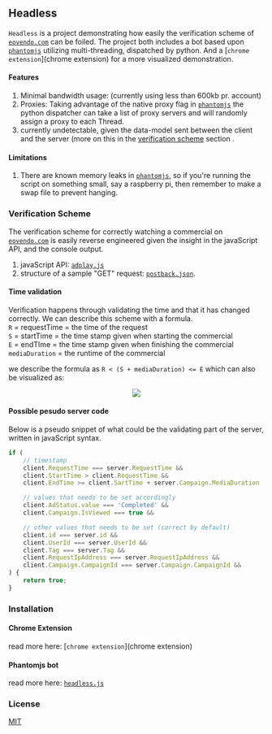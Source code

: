 ## Headless
`Headless` is a project demonstrating how easily the verification scheme of [`eovendo.com`](http://eovendo.com) can be foiled. The project both includes a bot based upon [`phantomjs`](http://phantomjs.org/) utilizing multi-threading, dispatched by python. And a [`chrome extension`](chrome extension) for a more visualized demonstration.

#### Features
1. Minimal bandwidth usage: 
  (currently using less than 600kb pr. account)
2. Proxies: Taking advantage of the native proxy flag in [`phantomjs`](http://phantomjs.org/) the python dispatcher can take a list of proxy servers and will randomly assign a proxy to each Thread.
3. currently undetectable, given the data-model sent between the client and the server (more on this in the [verification scheme](#verification-scheme) section . 

#### Limitations
1. There are known memory leaks in [`phantomjs`](https://code.google.com/p/phantomjs/issues/detail?id=979), so if you're running the script on something small, say a raspberry pi, then remember to make a swap file to prevent hanging.

### Verification Scheme
The verification scheme for correctly watching a commercial on [`eovendo.com`](http://eovendo.com) is easily reverse engineered given the insight in the javaScript API, and the console output.

1. javaScript API: [`adplay.js`](headless/docs/adplay.js) 
2. structure of a  sample "GET" request: [`postback.json`](headless/docs/postback.json).

#### Time validation
Verification happens through validating the time and that it has changed correctly.
We can describe this scheme with a formula.  
`R` = requestTime = the time of the request  
`S` = startTime = the time stamp given when starting the commercial  
`E` = endTIme = the time stamp given when finishing the commercial  
`mediaDuration` = the runtime of the commercial

we describe the formula as `R < (S + mediaDuration) <= E` which can also be visualized as:

<p align="center">
  <img src="http://i.imgur.com/emNsPgG.png"/>
</p>

#### Possible pesudo server code
Below is a pseudo snippet of what could be the validating part of the server, written in javaScript syntax.

```javascript
if (
    // timestamp
    client.RequestTime === server.RequestTime && 
    client.StartTime > client.RequestTime && 
    client.EndTime >= client.SartTime + server.Campaign.MediaDuration  &&

    // values that needs to be set accordingly
    client.AdStatus.value === 'Completed' &&
    client.Campaign.IsViewed === true &&

    // other values that needs to be set (correct by default)
    client.id === server.id &&
    client.UserId === server.UserId &&
    client.Tag === server.Tag &&
    client.RequestIpAddress === server.RequestIpAddress &&
    client.Campaign.CampaignId === server.Campaign.CampaignId &&
) {
    return true;
}
```

### Installation
#### Chrome Extension
read more here: [`chrome extension`](chrome extension)
#### Phantomjs bot
read more here: [`headless.js`](headless)

### License
[MIT](LICENSE)
